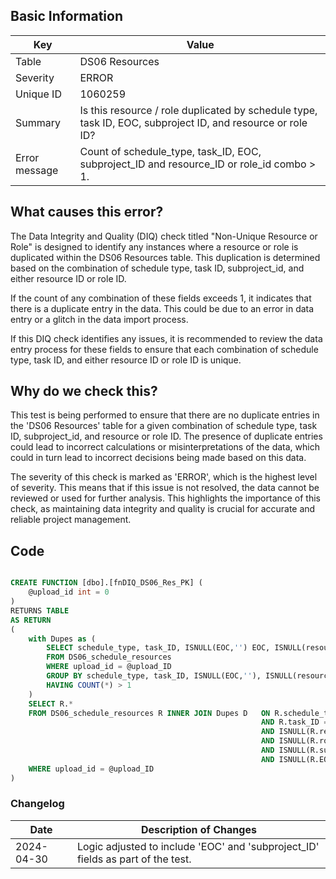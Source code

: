 ## Basic Information

| Key           | Value                                                                                                      |
| ------------- | ---------------------------------------------------------------------------------------------------------- |
| Table         | DS06 Resources                                                                                             |
| Severity      | ERROR                                                                                                      |
| Unique ID     | 1060259                                                                                                    |
| Summary       | Is this resource / role duplicated by schedule type, task ID, EOC, subproject ID, and resource or role ID? |
| Error message | Count of schedule_type, task_ID, EOC, subproject_ID and resource_ID or role_id combo > 1.                  |

## What causes this error?

The Data Integrity and Quality (DIQ) check titled "Non-Unique Resource or Role" is designed to identify any instances where a resource or role is duplicated within the DS06 Resources table. This duplication is determined based on the combination of schedule type, task ID, subproject_id, and either resource ID or role ID.

If the count of any combination of these fields exceeds 1, it indicates that there is a duplicate entry in the data. This could be due to an error in data entry or a glitch in the data import process.

If this DIQ check identifies any issues, it is recommended to review the data entry process for these fields to ensure that each combination of schedule type, task ID, and either resource ID or role ID is unique.

## Why do we check this?

This test is being performed to ensure that there are no duplicate entries in the 'DS06 Resources' table for a given combination of schedule type, task ID, subproject_id, and resource or role ID. The presence of duplicate entries could lead to incorrect calculations or misinterpretations of the data, which could in turn lead to incorrect decisions being made based on this data.

The severity of this check is marked as 'ERROR', which is the highest level of severity. This means that if this issue is not resolved, the data cannot be reviewed or used for further analysis. This highlights the importance of this check, as maintaining data integrity and quality is crucial for accurate and reliable project management.

## Code

```sql

CREATE FUNCTION [dbo].[fnDIQ_DS06_Res_PK] (
	@upload_id int = 0
)
RETURNS TABLE
AS RETURN
(
	with Dupes as (
		SELECT schedule_type, task_ID, ISNULL(EOC,'') EOC, ISNULL(resource_ID,'') resource_ID, ISNULL(role_id,'') role_id, ISNULL(subproject_ID,'') SubP
		FROM DS06_schedule_resources
		WHERE upload_id = @upload_ID
		GROUP BY schedule_type, task_ID, ISNULL(EOC,''), ISNULL(resource_ID,''), ISNULL(role_id,''), ISNULL(subproject_ID,'')
		HAVING COUNT(*) > 1
	)
	SELECT R.*
	FROM DS06_schedule_resources R INNER JOIN Dupes D 	ON R.schedule_type = D.schedule_type
														AND R.task_ID = D.task_ID
														AND ISNULL(R.resource_ID,'') = D.resource_ID
														AND ISNULL(R.role_id,'') = D.role_id
														AND ISNULL(R.subproject_ID,'') = D.SubP
														AND ISNULL(R.EOC,'') = D.EOC
	WHERE upload_id = @upload_ID
)
```

### Changelog

| Date       | Description of Changes                                                          |
| ---------- | ------------------------------------------------------------------------------- |
| 2024-04-30 | Logic adjusted to include 'EOC' and 'subproject_ID' fields as part of the test. |
